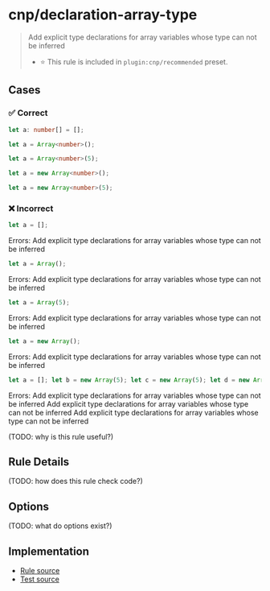 <!--header-->

# cnp/declaration-array-type

> Add explicit type declarations for array variables whose type can not be inferred
> - ⭐️ This rule is included in `plugin:cnp/recommended` preset.

<!--header-->

<!--cases-->
## Cases

### ✅ Correct

```ts
let a: number[] = [];
```

```ts
let a = Array<number>();
```

```ts
let a = Array<number>(5);
```

```ts
let a = new Array<number>();
```

```ts
let a = new Array<number>(5);
```

### ❌ Incorrect

```ts
let a = [];
```

Errors: 
Add explicit type declarations for array variables whose type can not be inferred


```ts
let a = Array();
```

Errors: 
Add explicit type declarations for array variables whose type can not be inferred


```ts
let a = Array(5);
```

Errors: 
Add explicit type declarations for array variables whose type can not be inferred


```ts
let a = new Array();
```

Errors: 
Add explicit type declarations for array variables whose type can not be inferred


```ts
let a = []; let b = new Array(5); let c = new Array(5); let d = new Array<number>(5);
```

Errors: 
Add explicit type declarations for array variables whose type can not be inferred
Add explicit type declarations for array variables whose type can not be inferred
Add explicit type declarations for array variables whose type can not be inferred

<!--cases-->







(TODO: why is this rule useful?)

## Rule Details

(TODO: how does this rule check code?)

## Options

(TODO: what do options exist?)





<!--footer-->
## Implementation

- [Rule source](../../src/rules/declaration-array-type.ts)
- [Test source](../../tests/rules/declaration-array-type.ts)
<!--footer-->
